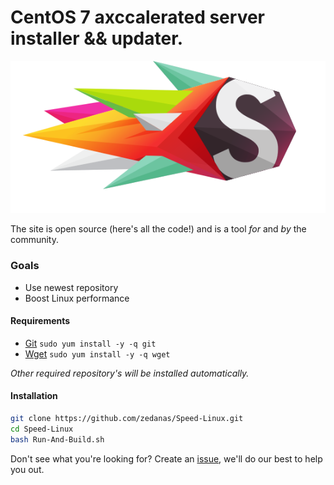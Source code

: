 # CentOS 7 axccalerated server installer && updater.
![screenshot](assets/img/logo-s-speed-server-logo.svg)

The site is open source (here's all the code!) and is a tool _for_ and _by_ the community.

### Goals

- Use newest repository
- Boost Linux performance

#### Requirements

* [Git](http://git-scm.com/) `sudo yum install -y -q git`
* [Wget](https://www.gnu.org/software/wget/) `sudo yum install -y -q wget`

_Other required repository's will be installed automatically._

#### Installation

```bash
git clone https://github.com/zedanas/Speed-Linux.git
cd Speed-Linux
bash Run-And-Build.sh
```

Don't see what you're looking for? Create an [issue](https://github.com/zedanas/Speed-Linux/issues), we'll do our best to help you out.
